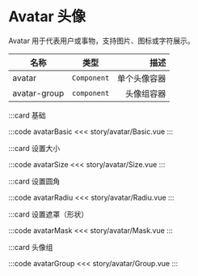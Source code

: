 # Avatar 头像<Badge type="tip" text="css only" />
Avatar 用于代表用户或事物，支持图片、图标或字符展示。

| 名称        |      类型      | 描述 |
| ------------- | :-----------: | ----: |
| avatar     | `Component` | 单个头像容器 |
| avatar-group      |   `component`    | 头像组容器   |

:::card 基础

:::code avatarBasic
<<< story/avatar/Basic.vue
:::

:::card 设置大小

:::code avatarSize
<<< story/avatar/Size.vue
:::

:::card 设置圆角

:::code avatarRadiu
<<< story/avatar/Radiu.vue
:::

:::card 设置遮罩（形状）

:::code avatarMask
<<< story/avatar/Mask.vue
:::

:::card 头像组

:::code avatarGroup
<<< story/avatar/Group.vue
:::



